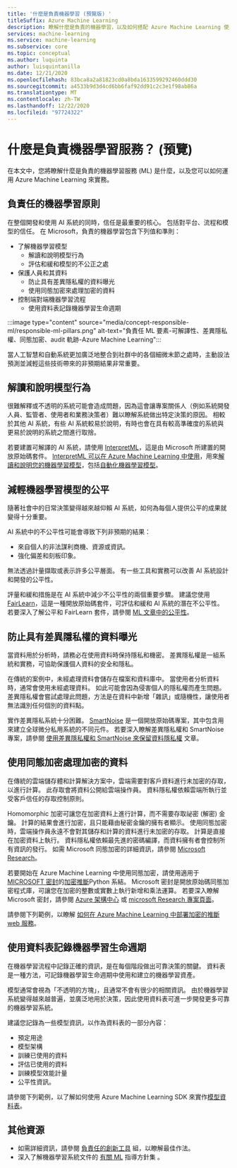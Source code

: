 ```yaml
---
title: '什麼是負責機器學習 (預覽版) '
titleSuffix: Azure Machine Learning
description: 瞭解什麼是負責的機器學習，以及如何搭配 Azure Machine Learning 使用它來瞭解模型、保護資料及控制模型生命週期。
services: machine-learning
ms.service: machine-learning
ms.subservice: core
ms.topic: conceptual
ms.author: luquinta
author: luisquintanilla
ms.date: 12/21/2020
ms.openlocfilehash: 83bca8a2a81823cd0a8bda1633599292460ddd30
ms.sourcegitcommit: a4533b9d3d4cd6bb6faf92dd91c2c3e1f98ab86a
ms.translationtype: MT
ms.contentlocale: zh-TW
ms.lasthandoff: 12/22/2020
ms.locfileid: "97724322"
---
```

# <a name="what-is-responsible-machine-learning-preview"></a>什麼是負責機器學習服務？ (預覽)

在本文中，您將瞭解什麼是負責的機器學習服務 (ML) 是什麼，以及您可以如何運用 Azure Machine Learning 來實務。

## <a name="responsible-machine-learning-principles"></a>負責任的機器學習原則

在整個開發和使用 AI 系統的同時，信任是最重要的核心。 包括對平台、流程和模型的信任。 在 Microsoft，負責的機器學習包含下列值和準則：

- 了解機器學習模型
  - 解讀和說明模型行為
  - 評估和緩和模型的不公正之處
- 保護人員和其資料
  - 防止具有差異隱私權的資料曝光
  - 使用同態加密來處理加密的資料
- 控制端對端機器學習流程
  - 使用資料表記錄機器學習生命週期

:::image type="content" source="media/concept-responsible-ml/responsible-ml-pillars.png" alt-text="負責任 ML 要素-可解譯性、差異隱私權、同態加密、audit 軌跡-Azure Machine Learning":::

當人工智慧和自動系統更加廣泛地整合到社群中的各個細微末節之處時，主動設法預測並減輕這些技術帶來的非預期結果非常重要。

## <a name="interpret-and-explain-model-behavior"></a>解讀和說明模型行為

很難解釋或不透明的系統可能會造成問題，因為這會讓專案關係人（例如系統開發人員、監管者、使用者和業務決策者）難以瞭解系統做出特定決策的原因。 相較於其他 AI 系統，有些 AI 系統較易於說明，有時也會在具有較高準確度的系統與更易於說明的系統之間進行取捨。

若要建置可解譯的 AI 系統，請使用 [InterpretML](https://github.com/interpretml/interpret)，這是由 Microsoft 所建置的開放原始碼套件。 [InterpretML 可以在 Azure Machine Learning 中使用](how-to-machine-learning-interpretability.md)，用來[解讀和說明您的機器學習模型](how-to-machine-learning-interpretability-aml.md)，包括[自動化機器學習模型](how-to-machine-learning-interpretability-automl.md)。

## <a name="mitigate-fairness-in-machine-learning-models"></a>減輕機器學習模型的公平

隨著社會中的日常決策變得越來越仰賴 AI 系統，如何為每個人提供公平的成果就變得十分重要。

AI 系統中的不公平性可能會導致下列非預期的結果：

- 來自個人的非法謀利商機、資源或資訊。
- 強化偏差和刻板印象。

無法透過計量擷取或表示許多公平層面。 有一些工具和實務可以改善 AI 系統設計和開發的公平性。

評量和緩和措施是在 AI 系統中減少不公平性的兩個重要步驟。 建議您使用 [FairLearn](https://github.com/fairlearn/fairlearn)，這是一種開放原始碼套件，可評估和緩和 AI 系統的潛在不公平性。 若要深入了解公平和 FairLearn 套件，請參閱 [ML 文章中的公平性](./concept-fairness-ml.md)。

## <a name="prevent-data-exposure-with-differential-privacy"></a>防止具有差異隱私權的資料曝光

當資料用於分析時，請務必在使用資料時保持隱私和機密。 差異隱私權是一組系統和實務，可協助保護個人資料的安全和隱私。

在傳統的案例中，未經處理資料會儲存在檔案和資料庫中。 當使用者分析資料時，通常會使用未經處理資料。 如此可能會因為侵害個人的隱私權而產生問題。 差異隱私權會嘗試處理此問題，方法是在資料中新增「雜訊」或隨機性，讓使用者無法識別任何個別的資料點。

實作差異隱私系統十分困難。 [SmartNoise](https://github.com/opendifferentialprivacy/smartnoise-core) 是一個開放原始碼專案，其中包含用來建立全球微分私用系統的不同元件。 若要深入瞭解差異隱私權和 SmartNoise 專案，請參閱 [使用差異隱私權和 SmartNoise 來保留資料隱私權](./concept-differential-privacy.md) 文章。

## <a name="work-on-encrypted-data-with-homomorphic-encryption"></a>使用同態加密處理加密的資料

在傳統的雲端儲存體和計算解決方案中，雲端需要對客戶資料進行未加密的存取，以進行計算。 此存取會將資料公開給雲端操作員。 資料隱私權依賴雲端所執行並受客戶信任的存取控制原則。

Homomorphic 加密可讓您在加密資料上進行計算，而不需要存取祕密 (解密) 金鑰。 計算的結果會進行加密，且只能藉由秘密金鑰的擁有者顯示。 使用同態加密時，雲端操作員永遠不會對其儲存和計算的資料進行未加密的存取。 計算是直接在加密資料上執行。 資料隱私權依賴最先進的密碼編譯，而資料擁有者會控制所有資訊的發行。 如需 Microsoft 同態加密的詳細資訊，請參閱 [Microsoft Research](https://www.microsoft.com/research/project/homomorphic-encryption/)。

若要開始在 Azure Machine Learning 中使用同態加密，請使用適用于[MICROSOFT 密封](https://github.com/microsoft/SEAL)的[加密推斷](https://pypi.org/project/encrypted-inference/)Python 系結。 Microsoft 密封是開放原始碼同態加密程式庫，可讓您在加密的整數或實數上執行新增和乘法運算。 若要深入瞭解 Microsoft 密封，請參閱 [Azure 架構中心](/azure/architecture/solution-ideas/articles/homomorphic-encryption-seal) 或 [microsoft Research 專案頁面](https://www.microsoft.com/research/project/microsoft-seal/)。

請參閱下列範例，以瞭解 [如何在 Azure Machine Learning 中部署加密的推斷 web 服務](how-to-homomorphic-encryption-seal.md)。

## <a name="document-the-machine-learning-lifecycle-with-datasheets"></a>使用資料表記錄機器學習生命週期

在機器學習流程中記錄正確的資訊，是在每個階段做出可靠決策的關鍵。 資料表是一種方法，可記錄機器學習生命週期中使用和建立的機器學習資產。

模型通常會視為「不透明的方塊」，且通常不會有很少的相關資訊。 由於機器學習系統變得越來越普遍，並廣泛地用於決策，因此使用資料表可進一步開發更多可靠的機器學習系統。

建議您記錄為一些模型資訊，以作為資料表的一部分內容：

- 預定用途
- 模型架構
- 訓練已使用的資料
- 評估已使用的資料
- 訓練模型效能計量
- 公平性資訊。

請參閱下列範例，以了解如何使用 Azure Machine Learning SDK 來實作[模型資料表](https://github.com/microsoft/MLOps/blob/master/pytorch_with_datasheet/model_with_datasheet.ipynb)。

## <a name="additional-resources"></a>其他資源

- 如需詳細資訊，請參閱 [負責任的創新工具](/azure/architecture/guide/responsible-innovation/) 組，以瞭解最佳作法。
- 深入了解機器學習系統文件的 [有關 ML](https://www.partnershiponai.org/about-ml/) 指導方針集 。